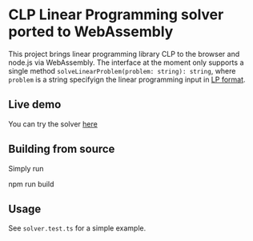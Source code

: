 
# CLP Linear Programming solver ported to WebAssembly

This project brings linear programming library CLP to the browser and node.js via WebAssembly.
The interface at the moment only supports a single method `solveLinearProblem(problem: string): string`, where `problem` is a string specifyign the linear programming input in [LP format](https://www.ibm.com/support/knowledgecenter/SSSA5P_12.7.1/ilog.odms.cplex.help/CPLEX/FileFormats/topics/LP.html).

## Live demo

You can try the solver [here](https://dpar39.github.io/clp-wasm/)

## Building from source

Simply run

   npm run build
   
## Usage

See `solver.test.ts` for a simple example.
